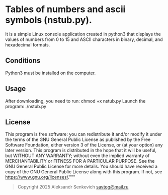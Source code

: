 # Tables of numbers and ascii symbols (nstub.py).
It is a simple Linux console application created in python3 that displays the values of numbers from 0 to 15 and ASCII characters in binary, decimal, and hexadecimal formats.
## Conditions
Python3 must be installed on the computer.
## Usage 
After downloading, you need to run:
	chmod +x nstub.py
Launch the program:
	./nstub.py
## License
This program is free software: you can redistribute it and/or modify
it under the terms of the GNU General Public License as published by
the Free Software Foundation, either version 3 of the License, or
(at your option) any later version.
This program is distributed in the hope that it will be useful,
but WITHOUT ANY WARRANTY; without even the implied warranty of
MERCHANTABILITY or FITNESS FOR A PARTICULAR PURPOSE.  See the
GNU General Public License for more details.
You should have received a copy of the GNU General Public License
along with this program. If not, see <https://www.gnu.org/licenses/>."""

> Copyright 2025 Aleksandr Senkevich <savtog@mail.ru>